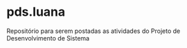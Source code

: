 # pds.luana
Repositório para serem postadas as atividades do Projeto de Desenvolvimento de Sistema 
